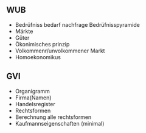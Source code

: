 ## WUB
 - Bedrüfniss bedarf nachfrage Bedrüfnisspyramide
 - Märkte
 - Güter
 - Ökonimisches prinzip
 - Volkommenr/unvolkommener Markt
 - Homoekonomikus

## GVI
 - Organigramm
 - Firma(Namen)
 - Handelsregister
 - Rechtsformen
 - Berechnung alle rechtsformen
 - Kaufmannseigenschaften (minimal)
